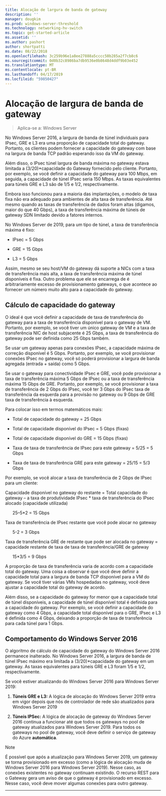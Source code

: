 ```yaml
---
title: Alocação de largura de banda de gateway
description: ''
manager: dougkim
ms.prod: windows-server-threshold
ms.technology: networking-hv-switch
ms.topic: get-started-article
ms.assetid: ''
ms.author: pashort
author: shortpatti
ms.date: 08/22/2018
ms.openlocfilehash: 3c259b96e1a8ee27888a5cccc50b285a2f7cb8c6
ms.sourcegitcommit: 0d0b32c8986ba7db9536e0b8648d4ddf9b03e452
ms.translationtype: MT
ms.contentlocale: pt-BR
ms.lasthandoff: 04/17/2019
ms.locfileid: "59850427"
---
```

# <a name="gateway-bandwidth-allocation"></a>Alocação de largura de banda de gateway

>Aplica-se a: Windows Server

No Windows Server 2016, a largura de banda de túnel individuais para IPsec, GRE e L3 era uma proporção de capacidade total do gateway. Portanto, os clientes podem fornecer a capacidade do gateway com base na largura de banda TCP padrão esperando isso da VM do gateway.

Além disso, o IPsec túnel largura de banda máxima no gateway estava limitada a (3/20)\*capacidade do Gateway fornecido pelo cliente. Portanto, por exemplo, se você definir a capacidade do gateway para 100 Mbps, em seguida, a capacidade de túnel IPsec seria 150 Mbps. As taxas equivalentes para túneis GRE e L3 são de 1/5 e 1/2, respectivamente.

Embora isso funcionou para a maioria das implantações, o modelo de taxa fixa não era adequado para ambientes de alta taxa de transferência. Até mesmo quando as taxas de transferência de dados foram altas (digamos, maior do que 40 Gbps), a taxa de transferência máxima de túneis de gateway SDN limitado devido a fatores internos.

No Windows Server de 2019, para um tipo de túnel, a taxa de transferência máxima é fixo:

-   IPsec = 5 Gbps

-   GRE = 15 Gbps

-   L3 = 5 Gbps

Assim, mesmo se seu host/VM do gateway dá suporte a NICs com a taxa de transferência mais alta, a taxa de transferência máxima de túnel disponíveis é fixa. Outro problema que ele se encarrega de é arbitrariamente excesso de provisionamento gateways, o que acontece ao fornecer um número muito alto para a capacidade do gateway.

## <a name="gateway-capacity-calculation"></a>Cálculo de capacidade do gateway

O ideal é que você definir a capacidade de taxa de transferência do gateway para a taxa de transferência disponível para o gateway de VM. Portanto, por exemplo, se você tiver um único gateway de VM e a taxa de transferência NIC de host subjacente é 25 Gbps, a taxa de transferência do gateway pode ser definida como 25 Gbps também.

Se usar um gateway apenas para conexões IPsec, a capacidade máxima de correção disponível é 5 Gbps. Portanto, por exemplo, se você provisionar conexões IPsec no gateway, você só poderá provisionar a largura de banda agregada (entrada + saída) como 5 Gbps.

Se usar o gateway para conectividade IPsec e GRE, você pode provisionar a taxa de transferência máxima 5 Gbps de IPsec ou a taxa de transferência máxima 15 Gbps de GRE. Portanto, por exemplo, se você provisionar a taxa de transferência de 2 Gbps do IPsec, você ter 3 Gbps do IPsec taxa de transferência da esquerda para a provisão no gateway ou 9 Gbps de GRE taxa de transferência à esquerda.

Para colocar isso em termos matemáticos mais:

- Total de capacidade do gateway = 25 Gbps

- Total de capacidade disponível do IPsec = 5 Gbps (fixas)

- Total de capacidade disponível do GRE = 15 Gbps (fixas)

- Taxa de taxa de transferência de IPsec para este gateway = 5/25 = 5 Gbps

- Taxa de taxa de transferência GRE para este gateway = 25/15 = 5/3 Gbps

Por exemplo, se você alocar a taxa de transferência de 2 Gbps de IPsec para um cliente:

Capacidade disponível no gateway do restante = Total capacidade do gateway – a taxa de produtividade IPsec * taxa de transferência do IPsec alocado (capacidade utilizada)

&nbsp;&nbsp;&nbsp;&nbsp;&nbsp;&nbsp;25–5*2 = 15 Gbps

Taxa de transferência de IPsec restante que você pode alocar no gateway 

&nbsp;&nbsp;&nbsp;&nbsp;&nbsp;&nbsp;5-2 = 3 Gbps

Taxa de transferência GRE de restante que pode ser alocada no gateway = capacidade restante de taxa de taxa de transferência/GRE de gateway 

&nbsp;&nbsp;&nbsp;&nbsp;&nbsp;&nbsp;15*3/5 = 9 Gbps

A proporção de taxa de transferência varia de acordo com a capacidade total do gateway. Uma coisa a observar é que você deve definir a capacidade total para a largura de banda TCP disponível para a VM do gateway. Se você tiver várias VMs hospedadas no gateway, você deve ajustar a capacidade total do gateway de acordo.

Além disso, se a capacidade do gateway for menor que a capacidade total de túnel disponíveis, a capacidade de túnel disponível total é definida para a capacidade do gateway. Por exemplo, se você definir a capacidade do gateway como 4 Gbps, a capacidade total disponível para o GRE, IPsec e L3 é definida como 4 Gbps, deixando a proporção de taxa de transferência para cada túnel para 1 Gbps.

## <a name="windows-server-2016-behavior"></a>Comportamento do Windows Server 2016

O algoritmo de cálculo de capacidade do gateway do Windows Server 2016 permanece inalterado. No Windows Server 2016, a largura de banda de túnel IPsec máximo era limitada a (3/20)\*capacidade do gateway em um gateway. As taxas equivalentes para túneis GRE e L3 foram 1/5 e 1/2, respectivamente.

Se você estiver atualizando do Windows Server 2016 para Windows Server 2019:

1.  **Túneis GRE e L3:** A lógica de alocação do Windows Server 2019 entra em vigor depois que nós de controlador de rede são atualizados para Windows Server 2019

2.  **Túneis IPSec:** A lógica de alocação de gateway do Windows Server 2016 continua a funcionar até que todos os gateways no pool de gateway atualizados para Windows Server 2019. Para todos os gateways no pool de gateway, você deve definir o serviço de gateway do Azure **automática**.

>[!NOTE]
>É possível que após a atualização para Windows Server 2019, um gateway se torna provisionado em excesso (como a lógica de alocação muda de Windows Server 2016 para Windows Server 2019). Nesse caso, as conexões existentes no gateway continuam existindo. O recurso REST para o Gateway gera um aviso de que o gateway é provisionado em excesso. Nesse caso, você deve mover algumas conexões para outro gateway.

---